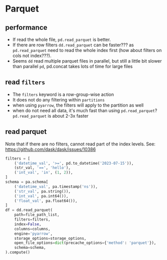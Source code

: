 # Parquet

## performance
- If read the whole file, `pd.read_parquet` is better.
- If there are row filters `dd.read_parquet` can be faster??? as `pd.read_parquet` need to read the whole index first (how about filters on cols not index???).
- Seems `dd` read multiple parquet files in parallel, but still a little bit slower than parallel `pd`, pd.concat takes lots of time for large files

## read `filters`
- The `filters` keyword is a row-group-wise action
- It does not do any filtering within `partitions`
- when using `pyarrow`, the filters will apply to the partition as well
- when do not need all data, it's much fast than using `pd.read_parquet`? `pd.read_parquet` is about 2-3x faster

## read parquet
Note that if there are no filters, cannot read part of the index levels. See: https://github.com/dask/dask/issues/10386
```py
filters = [
    ('datetime_val', '>=', pd.to_datetime('2023-07-15')),
    (str_val, '==', 'hello'),
    ('int_val', 'in', (1, 2)),
]
schema = pa.schema[
    ('datetime_val', pa.timestamp('ns')),
    ('str_val', pa.string()),
    ('int_val', pa.int64()),
    ('float_val', pa.float64()),
]        
df = dd.read_parquet(
    path=file_path_list,
    filters=filters,
    index=False,
    columns=columns,
    engine='pyarrow',
    storage_options=storage_options,
    open_file_options=dict(precache_options={'method': 'parquet'}),
    schema=schema,
).compute()
```
